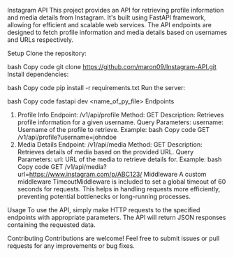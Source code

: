 Instagram API
This project provides an API for retrieving profile information and media details from Instagram. It's built using FastAPI framework, allowing for efficient and scalable web services. The API endpoints are designed to fetch profile information and media details based on usernames and URLs respectively.

Setup
Clone the repository:

bash
Copy code
git clone https://github.com/maron09/Instagram-API.git
Install dependencies:

bash
Copy code
pip install -r requirements.txt
Run the server:

bash
Copy code
fastapi dev <name_of_py_file>
Endpoints
1. Profile Info
Endpoint: /v1/api/profile
Method: GET
Description: Retrieves profile information for a given username.
Query Parameters:
username: Username of the profile to retrieve.
Example:
bash
Copy code
GET /v1/api/profile?username=johndoe
2. Media Details
Endpoint: /v1/api/media
Method: GET
Description: Retrieves details of media based on the provided URL.
Query Parameters:
url: URL of the media to retrieve details for.
Example:
bash
Copy code
GET /v1/api/media?url=https://www.instagram.com/p/ABC123/
Middleware
A custom middleware TimeoutMiddleware is included to set a global timeout of 60 seconds for requests. This helps in handling requests more efficiently, preventing potential bottlenecks or long-running processes.

Usage
To use the API, simply make HTTP requests to the specified endpoints with appropriate parameters. The API will return JSON responses containing the requested data.

Contributing
Contributions are welcome! Feel free to submit issues or pull requests for any improvements or bug fixes.
